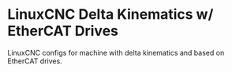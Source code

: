 # LinuxCNC Delta Kinematics w/ EtherCAT Drives
LinuxCNC configs for machine with delta kinematics and based on EtherCAT drives.
